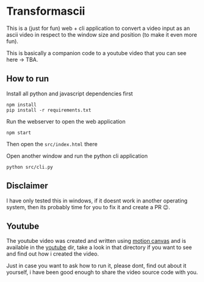 # Transformascii

This is a (just for fun) web + cli application to convert a video input as an ascii video in respect to the window size and position (to make it even more fun).

This is basically a companion code to a youtube video that you can see here -> TBA.

## How to run

Install all python and javascript dependencies first  
```
npm install
pip install -r requirements.txt
```

Run the webserver to open the web application  
```
npm start
```

Then open the `src/index.html` there

Open another window and run the python cli application
```
python src/cli.py
```

## Disclaimer

I have only tested this in windows, if it doesnt work in another operating system, then its probably time for you to fix it and create a PR 😉.

## Youtube

The youtube video was created and written using [motion canvas](https://motioncanvas.io/) and is available in the [youtube](./youtube/) dir, take a look in that directory if you want to see and find out how i created the video.

Just in case you want to ask how to run it, please dont, find out about it yourself, i have been good enough to share the video source code with you.